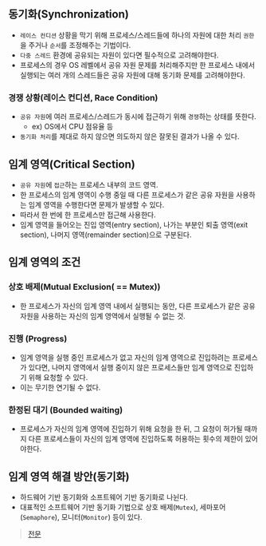 ## 동기화(Synchronization)
- `레이스 컨디션` 상황을 막기 위해 프로세스/스레드들에 하나의 자원에 대한 처리 `권한`을 주거나 `순서`를 조정해주는 기법이다. 
- `다중 스레드` 환경에 공유되는 자원이 있다면 필수적으로 고려해야한다. 
- 프로세스의 경우 OS 레벨에서 공유 자원 문제를 처리해주지만 한 프로세스 내에서 실행되는 여러 개의 스레드들은 공유 자원에 대해 동기화 문제를 고려해야한다. 

### 경쟁 상황(레이스 컨디션, Race Condition) 
- `공유 자원`에 여러 프로세스/스레드가 동시에 접근하기 위해 `경쟁`하는 상태를 뜻한다.
    - ex) OS에서 CPU 점유율 등 
- `동기화 처리`를 제대로 하지 않으면 의도하지 않은 잘못된 결과가 나올 수 있다. 

## 임계 영역(Critical Section)
- `공유 자원`에 `접근`하는 프로세스 내부의 코드 영역.
- 한 프로세스의 임계 영역이 수행 중일 때 다른 프로세스가 같은 공유 자원을 사용하는 임계 영역을 수행한다면 문제가 발생할 수 있다.
- 따라서 한 번에 한 프로세스만 접근해 사용한다.
- 임계 영역을 들어오는 진입 영역(entry section), 나가는 부분인 퇴출 영역(exit section), 나머지 영역(remainder section)으로 구분된다. 

## 임계 영역의 조건
### 상호 배제(Mutual Exclusion( == Mutex))
- 한 프로세스가 자신의 임계 영역 내에서 실행되는 동안, 다른 프로세스가 같은 공유 자원을 사용하는 자신의 임계 영역에서 실행될 수 없는 것.

### 진행 (Progress)
- 임계 영역을 실행 중인 프로세스가 없고 자신의 임계 영역으로 진입하려는 프로세스가 있다면, 나머지 영역에서 실행 중이지 않은 프로세스들만 임계 영역으로 진입하기 위해 요청할 수 있다.
- 이는 무기한 연기될 수 없다.

### 한정된 대기 (Bounded waiting)
- 프로세스가 자신의 임계 영역에 진입하기 위해 요청을 한 뒤, 그 요청이 허가될 때까지 다른 프로세스들이 자신의 임계 영역에 진입하도록 허용하는 횟수의 제한이 있어야한다. 

## 임계 영역 해결 방안(동기화)
- 하드웨어 기반 동기화와 소프트웨어 기반 동기화로 나뉜다.
- 대표적인 소프트웨어 기반 동기화 기법으로 상호 배제(`Mutex`), 세마포어(`Semaphore`), 모니터(`Monitor`) 등이 있다.

> [전문](https://kodakyung.github.io/2019/07/17/OS-%EB%8F%99%EA%B8%B0%ED%99%94-Synchronization-%EC%99%80-%EC%9E%84%EA%B3%84-%EC%98%81%EC%97%AD-Critical-Section/)